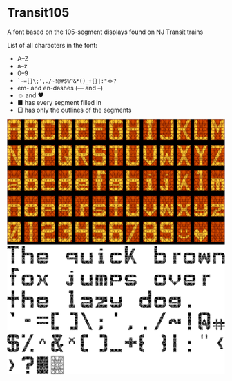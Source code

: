 # Transit105
A font based on the 105-segment displays found on NJ Transit trains

List of all characters in the font:
- A–Z
- a–z
- 0–9
- `` `-=[]\;',./~!@#$%^&*()_+{}|:"<>? ``
- em- and en-dashes (— and –)
- ☺ and ♥
- ■ has every segment filled in
- □ has only the outlines of the segments

![Showcase 1](showcase1.png "Showcase 1")
![Showcase 2](showcase2.png "Showcase 2")

